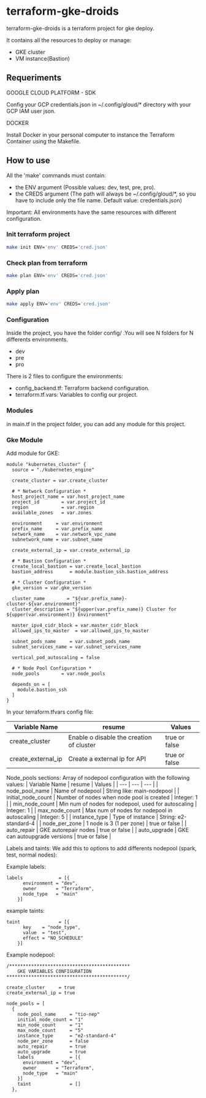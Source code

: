 # terraform-gke-droids


 terraform-gke-droids  is a terraform project for gke deploy.

It contains all the resources to deploy or manage: 
 - GKE cluster
 - VM instance(Bastion)

## Requeriments
GOOGLE CLOUD PLATFORM - SDK

Config your GCP credentials.json in ~/.config/gloud/* directory with your GCP IAM user json.

DOCKER

Install Docker in your personal computer to instance the Terraform Container using the Makefile.

## How to use

All the 'make' commands must contain:
- the ENV argument (Possible values: dev, test, pre, pro).
- the CREDS argument (The path will always be ~/.config/gloud/*, so you have to include only the file name. Default value: credentials.json)

Important: 
All environments have the same resources with different configuration. 

### Init terraform project

```sh
make init ENV='env' CREDS='cred.json'
```

### Check plan from terraform
```sh
make plan ENV='env' CREDS='cred.json'
```

### Apply plan
```sh
make apply ENV='env' CREDS='cred.json'
```



### Configuration

Inside the project, you have the folder config/ .You will see N folders for N differents environments. 

- dev 
- pre
- pro

There is 2 files to configure the environments: 
- config_backend.tf: Terraform backend configuration.
- terraform.tf.vars: Variables to config our project. 

### Modules
in main.tf in the project folder, you can add any module for this project.

### Gke Module 
Add module for GKE:

```
module "kubernetes_cluster" {
  source = "./kubernetes_engine"

  create_cluster = var.create_cluster

  # * Network Configuration *
  host_project_name = var.host_project_name
  project_id        = var.project_id
  region            = var.region
  available_zones   = var.zones

  environment     = var.environment
  prefix_name     = var.prefix_name
  network_name    = var.network_vpc_name
  subnetwork_name = var.subnet_name

  create_external_ip = var.create_external_ip

  # * Bastion Configuration *
  create_local_bastion = var.create_local_bastion
  bastion_address      = module.bastion_ssh.bastion_address

  # * Cluster Configuration *
  gke_version = var.gke_version

  cluster_name        = "${var.prefix_name}-cluster-${var.environment}"
  cluster_description = "${upper(var.prefix_name)} Cluster for ${upper(var.environment)} Environment"

  master_ipv4_cidr_block = var.master_cidr_block
  allowed_ips_to_master  = var.allowed_ips_to_master

  subnet_pods_name     = var.subnet_pods_name
  subnet_services_name = var.subnet_services_name

  vertical_pod_autoscaling = false

  # * Node Pool Configuration *
  node_pools        = var.node_pools

  depends_on = [
    module.bastion_ssh
  ]
}
```

In your terraform.tfvars config file:

| Variable Name | resume | Values |
| --- | --- | --- |
| create_cluster | Enable o disable the creation of cluster | true or false |
| create_external_ip | Create a external ip for API | true or false |

Node_pools sections: Array of nodepool configuration with the following values:
| Variable Name | resume | Values | 
| --- | --- | --- |
| node_pool_name | Name of nodepool | String like: main-nodepool |
| initial_node_count | Number of nodes when node pool is created | Integer: 1 | 
| min_node_count   | Min num of nodes for nodepool, used for autoscaling | Integer: 1 |
| max_node_count   | Max num of nodes for nodepool in autoscaling | Integer: 5 |
| instance_type   | Type of instance | String: e2-standard-4 |
| node_per_zone   | 1 node is 3 (1 per zone) | true or false |
| auto_repair     | GKE autorepair nodes | true or false |
| auto_upgrade    | GKE can autoupgrade versions | true or false |


Labels and taints: 
We add this to options to add differents nodepool (spark, test, normal nodes): 

Example labels: 
```
labels             = [{
      environment = "dev",
      owner       = "Terraform",
      node_type   = "main"
    }]
```
example taints:
``` 
taint              = [{
      key    = "node_type",
      value  = "test",
      effect = "NO_SCHEDULE"
    }]
```
Example nodepool: 
```
/********************************************
    GKE VARIABLES CONFIGURATION
********************************************/

create_cluster     = true
create_external_ip = true

node_pools = [
  {
    node_pool_name     = "tio-nep"    
    initial_node_count = "1"
    min_node_count     = "1"
    max_node_count     = "5"
    instance_type      = "e2-standard-4"
    node_per_zone      = false
    auto_repair        = true
    auto_upgrade       = true
    labels             = [{
      environment = "dev",
      owner       = "Terraform",
      node_type   = "main"
    }]
    taint              = []
  }, 
```
